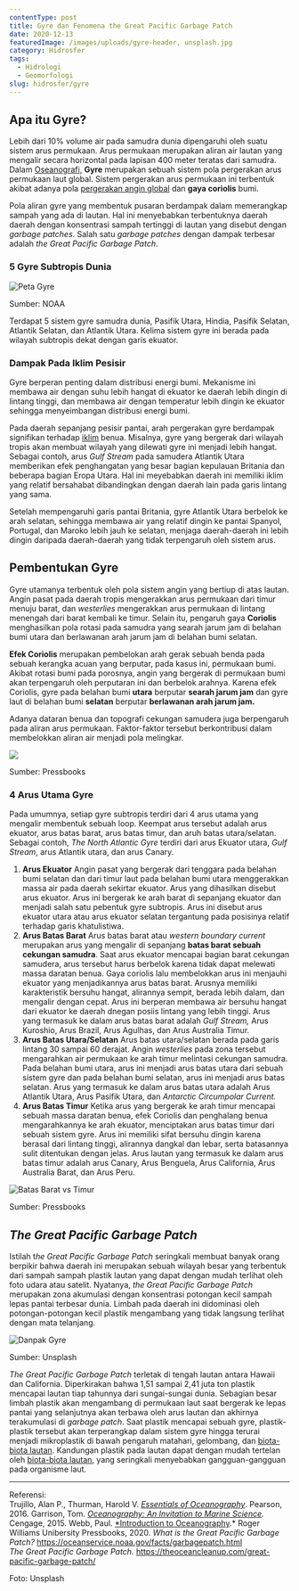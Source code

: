 ```yaml
---
contentType: post
title: Gyre dan Fenomena the Great Pacific Garbage Patch
date: 2020-12-13
featuredImage: /images/uploads/gyre-header, unsplash.jpg
category: Hidrosfer
tags:
  - Hidrologi
  - Geomorfologi
slug: hidrosfer/gyre
---
```

## Apa itu Gyre?

Lebih dari 10% volume air pada samudra dunia dipengaruhi oleh suatu sistem arus permukaan. Arus permukaan merupakan aliran air lautan yang mengalir secara horizontal pada lapisan 400 meter teratas dari samudra. Dalam [Oseanografi](https://supergeografi.com/hidrosfer/oseanografi/), **Gyre** merupakan sebuah sistem pola pergerakan arus permukaan laut global. Sistem pergerakan arus permukaan ini terbentuk akibat adanya pola [pergerakan angin global](https://supergeografi.com/atmosfer/sirkulasi-atmosfer/) dan **gaya coriolis** bumi.

Pola aliran gyre yang membentuk pusaran berdampak dalam memerangkap sampah yang ada di lautan. Hal ini menyebabkan terbentuknya daerah daerah dengan konsentrasi sampah tertinggi di lautan yang disebut dengan *garbage patches*. Salah satu *garbage patches* dengan dampak terbesar adalah *the Great Pacific Garbage Patch*.

### 5 Gyre Subtropis Dunia

![Peta Gyre](https://res.cloudinary.com/supergeografi/image/upload/q_80/v1646915508/gyre-map_noaa_bpxg58.jpg)

Sumber: NOAA

Terdapat 5 sistem gyre samudra dunia, Pasifik Utara, Hindia, Pasifik Selatan, Atlantik Selatan, dan Atlantik Utara. Kelima sistem gyre ini berada pada wilayah subtropis dekat dengan garis ekuator.

### Dampak Pada Iklim Pesisir

Gyre berperan penting dalam distribusi energi bumi. Mekanisme ini membawa air dengan suhu lebih hangat di ekuator ke daerah lebih dingin di lintang tinggi, dan membawa air dengan temperatur lebih dingin ke ekuator sehingga menyeimbangan distribusi energi bumi.

Pada daerah sepanjang pesisir pantai, arah pergerakan gyre berdampak signifikan terhadap [iklim](https://supergeografi.com/atmosfer/cuaca-dan-iklim/) benua. Misalnya, gyre yang bergerak dari wilayah tropis akan membuat wilayah yang dilewati gyre ini menjadi lebih hangat. Sebagai contoh, arus *Gulf Stream* pada samudera Atlantik Utara memberikan efek penghangatan yang besar bagian kepulauan Britania dan beberapa bagian Eropa Utara. Hal ini meyebabkan daerah ini memiliki iklim yang relatif bersahabat dibandingkan dengan daerah lain pada garis lintang yang sama.

Setelah mempengaruhi garis pantai Britania, gyre Atlantik Utara berbelok ke arah selatan, sehingga membawa air yang relatif dingin ke pantai Spanyol, Portugal, dan Maroko lebih jauh ke selatan, menjaga daerah-daerah ini lebih dingin daripada daerah-daerah yang tidak terpengaruh oleh sistem arus.

## Pembentukan Gyre

Gyre utamanya terbentuk oleh pola sistem angin yang bertiup di atas lautan. Angin pasat pada daerah tropis mengerakkan arus permukaan dari timur menuju barat, dan *westerlies* mengerakkan arus permukaan di lintang menengah dari barat kembali ke timur. Selain itu, pengaruh gaya **Coriolis** menghasilkan pola rotasi pada samudra yang searah jarum jam di belahan bumi utara dan berlawanan arah jarum jam di belahan bumi selatan.

**Efek Coriolis** merupakan pembelokan arah gerak sebuah benda pada sebuah kerangka acuan yang berputar, pada kasus ini, permukaan bumi. Akibat rotasi bumi pada porosnya, angin yang bergerak di permukaan bumi akan terpengaruh oleh perputaran ini dan berbelok arahnya. Karena efek Coriolis, gyre pada belahan bumi **utara** berputar **searah jarum jam** dan gyre laut di belahan bumi **selatan** berputar **berlawanan arah jarum jam.**

Adanya dataran benua dan topografi cekungan samudera juga berpengaruh pada aliran arus permukaan. Faktor-faktor tersebut berkontribusi dalam membelokkan aliran air menjadi pola melingkar.

![](https://res.cloudinary.com/supergeografi/image/upload/q_80/v1646915553/gyre-currents_pressbooks_iqk4it.png)

Sumber: Pressbooks

### 4 Arus Utama Gyre

Pada umumnya, setiap gyre subtropis terdiri dari 4 arus utama yang mengalir membentuk sebuah loop. Keempat arus tersebut adalah arus ekuator, arus batas barat, arus batas timur, dan aruh batas utara/selatan. Sebagai contoh, *The North Atlantic Gyre* terdiri dari arus Ekuator utara, *Gulf Stream*, arus Atlantik utara, dan arus Canary.

1. **Arus Ekuator** Angin pasat yang bergerak dari tenggara pada belahan bumi selatan dan dari timur laut pada belahan bumi utara menggerakkan massa air pada daerah sekirtar ekuator. Arus yang dihasilkan disebut arus ekuator. Arus ini bergerak ke arah barat di sepanjang ekuator dan menjadi salah satu pebentuk gyre subtropis. Arus ini disebut arus ekuator utara atau arus ekuator selatan tergantung pada posisinya relatif terhadap garis khatulistiwa.
2. **Arus Batas Barat** Arus batas barat atau *western boundary current* merupakan arus yang mengalir di sepanjang **batas barat sebuah cekungan samudra**. Saat arus ekuator mencapai bagian barat cekungan samudera, arus tersebut harus berbelok karena tidak dapat melewati massa daratan benua. Gaya coriolis lalu membelokkan arus ini menjauhi ekuator yang menjadikannya arus batas barat. Arusnya memiliki karakteristik bersuhu hangat, alirannya sempit, berada lebih dalam, dan mengalir dengan cepat. Arus ini berperan membawa air bersuhu hangat dari ekuator ke daerah dnegan posiis lintang yang lebih tinggi. Arus yang termasuk ke dalam arus batas barat adalah *Gulf Stream,* Arus Kuroshio, Arus Brazil, Arus Agulhas, dan Arus Australia Timur.
3. **Arus Batas Utara/Selatan** Arus batas utara/selatan berada pada garis lintang 30 sampai 60 derajat. Angin *westerlies* pada zona tersebut mengarahkan air permukaan ke arah timur melintasi cekungan samudra. Pada belahan bumi utara, arus ini menjadi arus batas utara dari sebuah sistem gyre dan pada belahan bumi selatan, arus ini menjadi arus batas selatan. Arus yang termasuk ke dalam arus batas utara adalah Arus Atlantik Utara, Arus Pasifik Utara, dan *Antarctic Circumpolar Current.*
4. **Arus Batas Timur** Ketika arus yang bergerak ke arah timur mencapai sebuah massa daratan benua, efek Coriolis dan penghalang benua mengarahkannya ke arah ekuator, menciptakan arus batas timur dari sebuah sistem gyre. Arus ini memiliki sifat bersuhu dingin karena berasal dari lintang tinggi, alirannya dangkal dan lebar, serta batasannya sulit ditentukan dengan jelas. Arus lautan yang termasuk ke dalam arus batas timur adalah arus Canary, Arus Benguela, Arus California, Arus Australia Barat, dan Arus Peru.

![Batas Barat vs Timur](https://res.cloudinary.com/supergeografi/image/upload/q_80/v1646915514/gyre-western_vs_eastern_pressbooks_oiijkf.png)

Sumber: Pressbooks

## *The Great Pacific Garbage Patch*

Istilah t*he Great Pacific Garbage Patch* seringkali membuat banyak orang berpikir bahwa daerah ini merupakan sebuah wilayah besar yang terbentuk dari sampah sampah plastik lautan yang dapat dengan mudah terlihat oleh foto udara atau satelit. Nyatanya, *the Great Pacific Garbage Patch* merupakan zona akumulasi dengan konsentrasi potongan kecil sampah lepas pantai terbesar dunia. Limbah pada daerah ini didominasi oleh potongan-potongan kecil plastik mengambang yang tidak langsung terlihat dengan mata telanjang.

![Danpak Gyre](https://res.cloudinary.com/supergeografi/image/upload/q_80/v1646915518/gyre-plastic_unsplash_vdfiuk.jpg)

Sumber: Unsplash

*The Great Pacific Garbage Patch* terletak di tengah lautan antara Hawaii dan California. Diperkirakan bahwa 1,51 sampai 2,41 juta ton plastik mencapai lautan tiap tahunnya dari sungai-sungai dunia. Sebagian besar limbah plastik akan mengambang di permukaan laut saat bergerak ke lepas pantai yang selanjutnya akan terbawa oleh arus lautan dan akhirnya terakumulasi di *garbage patch*. Saat plastik mencapai sebuah gyre, plastik-plastik tersebut akan terperangkap dalam sistem gyre hingga terurai menjadi mikroplastik di bawah pengaruh matahari, gelombang, dan [biota-biota lautan](https://supergeografi.com/hidrosfer/organisme-akuatik/). Kandungan plastik pada lautan dapat dengan mudah tertelan oleh [biota-biota lautan](https://supergeografi.com/hidrosfer/organisme-akuatik/), yang seringkali menyebabkan gangguan-gangguan pada organisme laut.

- - -

Referensi:\
Trujillo, Alan P., Thurman, Harold V. *[Essentials of Oceanography](https://amzn.to/39YITZ8)*. Pearson, 2016. 
Garrison, Tom. *[Oceanography: An Invitation to Marine Science](https://amzn.to/3ii6Tcq).* Cengage, 2015. 
Webb, Paul. [\*Introduction to Oceanography](https://rwu.pressbooks.pub/webboceanography/).* Roger Williams Unibersity Pressbooks, 2020. 
*What is the Great Pacific Garbage Patch?* <https://oceanservice.noaa.gov/facts/garbagepatch.html>\
*The Great Pacific Garbage Patch.* <https://theoceancleanup.com/great-pacific-garbage-patch/>

Foto: Unsplash